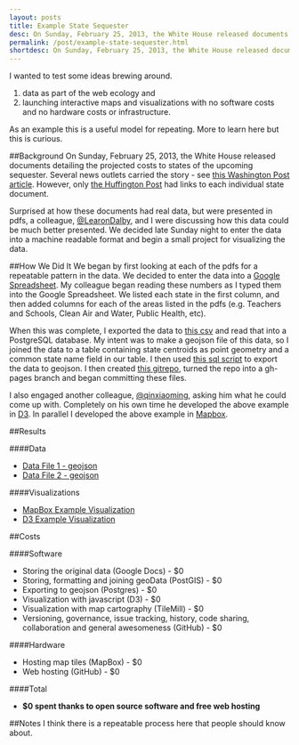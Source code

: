 ```yaml
---
layout: posts
title: Example State Sequester
desc: On Sunday, February 25, 2013, the White House released documents detailing the projected costs to states of the upcoming sequester. Several news outlets carried the story, however, only the Huffington Post had links to each individual state document.
permalink: /post/example-state-sequester.html
shortdesc: On Sunday, February 25, 2013, the White House released documents detailing the projected costs to states of the upcoming sequester.
---
```

I wanted to test some ideas brewing around.

1. data as part of the web ecology and
2. launching interactive maps and visualizations with no software costs and no hardware costs or infrastructure.

As an example this is a useful model for repeating. More to learn here but this is curious.

##Background
On Sunday, February 25, 2013, the White House released documents detailing the projected costs to states of the upcoming sequester. Several news outlets carried the story - see [this Washington Post article](http://www.washingtonpost.com/business/white-house-releases-state-by-state-breakdown-of-sequesters-effects/2013/02/24/caeb71a0-7ec0-11e2-a350-49866afab584_story.html). However, only [the Huffington Post](http://www.huffingtonpost.com/2013/02/24/sequester-states_n_2755181.html) had links to each individual state document.

Surprised at how these documents had real data, but were presented in pdfs, a colleague, [@LearonDalby](https://twitter.com/LearonDalby), and I were discussing how this data could be much better presented. We decided late Sunday night to enter the data into a machine readable format and begin a small project for visualizing the data.

##How We Did It
We began by first looking at each of the pdfs for a repeatable pattern in the data. We decided to enter the data into a [Google Spreadsheet](https://docs.google.com/spreadsheet/ccc?key=0Aooxb2GcQ9ifdGxoYjNKQW1kSm1rSG5Ba0NtNXFrOWc&usp=sharing). My colleague began reading these numbers as I typed them into the Google Spreadsheet. We listed each state in the first column, and then added columns for each of the areas listed in the pdfs (e.g. Teachers and Schools, Clean Air and Water, Public Health, etc).

When this was complete, I exported the data to [this csv](../../data/State-Sequester-20130225.txt) and read that into a PostgreSQL database. My intent was to make a geojson file of this data, so I joined the data to a table containing state centroids as point geometry and a common state name field in our table. I then used [this sql script](data/export_geoJson.sql) to export the data to geojson. I then created [this gitrepo](https://github.com/feomike/state_seq), turned the repo into a gh-pages branch and began committing these files.

I also engaged another colleague, [@qinxiaoming](https://twitter.com/qinxiaoming), asking him what he could come up with. Completely on his own time he developed the above example in [D3](http://d3js.org/). In parallel I developed the above example in [Mapbox](http://mapbox.com/).

##Results

####Data
- [Data File 1 - geojson](data/state_seq.geojson)
- [Data File 2 - geojson](data/state_seq_pct.geojson)

####Visualizations
- [MapBox Example Visualization](http://tiles.mapbox.com/feomike/map/map-cjk4bn33#4.00/39.53/-95.41)
- [D3 Example Visualization](http://xqin1.github.com/d3_playground/state_seq.html)

##Costs

####Software
- Storing the original data (Google Docs) - $0
- Storing, formatting and joining geoData (PostGIS) - $0
- Exporting to geojson (Postgres) - $0
- Visualization with javascript (D3) - $0
- Visualization with map cartography (TileMill) - $0
- Versioning, governance, issue tracking, history, code sharing, collaboration and general awesomeness (GitHub) - $0

####Hardware
- Hosting map tiles (MapBox) - $0
- Web hosting (GitHub) - $0

####Total
- **$0 spent thanks to open source software and free web hosting**

##Notes
I think there is a repeatable process here that people should know about.
